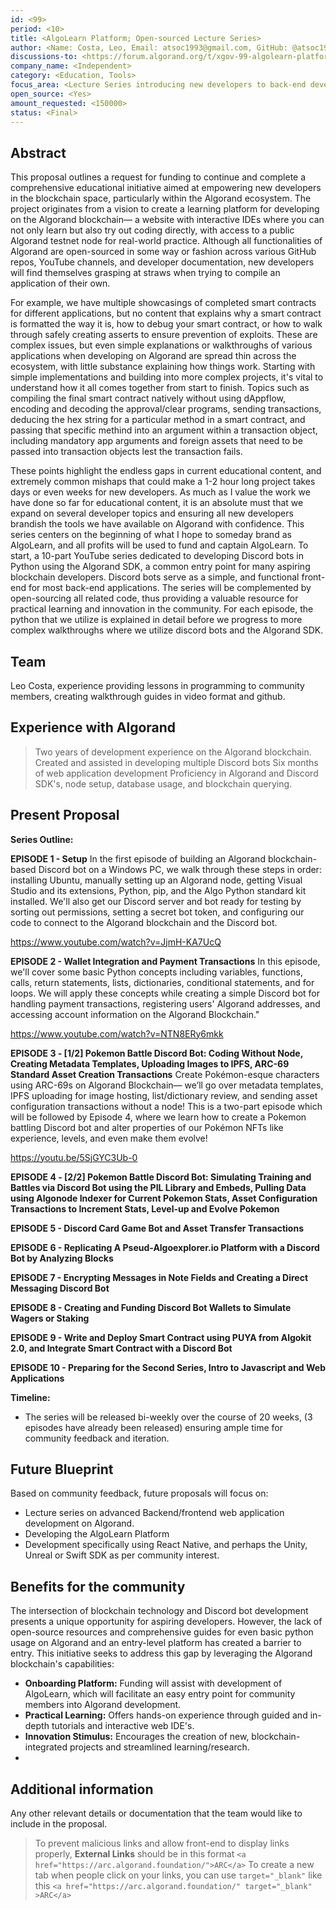 ```yaml
---
id: <99>
period: <10>
title: <AlgoLearn Platform; Open-sourced Lecture Series>
author: <Name: Costa, Leo, Email: atsoc1993@gmail.com, GitHub: @atsoc1993>
discussions-to: <https://forum.algorand.org/t/xgov-99-algolearn-platform-starting-with-an-algorand-based-discord-bot-lecture-series-and-open-sourcing-python-puya/10791/4>
company_name: <Independent>
category: <Education, Tools>
focus_area: <Lecture Series introducing new developers to back-end development and showcasing work through a simple Discord bot front-end>
open_source: <Yes>
amount_requested: <150000>
status: <Final>
---
```


## Abstract
This proposal outlines a request for funding to continue and complete a comprehensive educational initiative aimed at empowering new developers in the blockchain space, particularly within the Algorand ecosystem. The project originates from a vision to create a learning platform for developing on the Algorand blockchain— a website with interactive IDEs where you can not only learn but also try out coding directly, with access to a public Algorand testnet node for real-world practice. Although all functionalities of Algorand are open-sourced in some way or fashion across various GitHub repos, YouTube channels, and developer documentation, new developers will find themselves grasping at straws when trying to compile an application of their own. 

For example, we have multiple showcasings of completed smart contracts for different applications, but no content that explains why a smart contract is formatted the way it is, how to debug your smart contract, or how to walk through safely creating asserts to ensure prevention of exploits. These are complex issues, but even simple explanations or walkthroughs of various applications when developing on Algorand are spread thin across the ecosystem, with little substance explaining how things work. Starting with simple implementations and building into more complex projects, it's vital to understand how it all comes together from start to finish. Topics such as compiling the final smart contract natively without using dAppflow, encoding and decoding the approval/clear programs, sending transactions, deducing the hex string for a particular method in a smart contract, and passing that specific methind into an argument within a transaction object, including mandatory app arguments and foreign assets that need to be passed into transaction objects lest the transaction fails. 

These points highlight the endless gaps in current educational content, and extremely common mishaps that could make a 1-2 hour long project takes days or even weeks for new developers. As much as I value the work we have done so far for educational content, it is an absolute must that we expand on several developer topics and ensuring all new developers brandish the tools we have available on Algorand with confidence. This series centers on the beginning of what I hope to someday brand as AlgoLearn, and all profits will be used to fund and captain AlgoLearn. To start, a 10-part YouTube series dedicated to developing Discord bots in Python using the Algorand SDK, a common entry point for many aspiring blockchain developers. Discord bots serve as a simple, and functional front-end for most back-end applications. The series will be complemented by open-sourcing all related code, thus providing a valuable resource for practical learning and innovation in the community. For each episode, the python that we utilize is explained in detail before we progress to more complex walkthroughs where we utilize discord bots and the Algorand SDK. 

## Team
Leo Costa, experience providing lessons in programming to community members, creating walkthrough guides in video format and github.

## Experience with Algorand
> Two years of development experience on the Algorand blockchain. 
> Created and assisted in developing multiple Discord bots
> Six months of web application development
> Proficiency in Algorand and Discord SDK's, node setup, database usage, and blockchain querying.


## Present Proposal
**Series Outline:**

**EPISODE 1 - Setup**
In the first episode of building an Algorand blockchain-based Discord bot on a Windows PC, we walk through these steps in order: installing Ubuntu, manually setting up an Algorand node, getting Visual Studio and its extensions, Python, pip, and the Algo Python standard kit installed. We'll also get our Discord server and bot ready for testing by sorting out permissions, setting a secret bot token, and configuring our code to connect to the Algorand blockchain and the Discord bot.

https://www.youtube.com/watch?v=JjmH-KA7UcQ

**EPISODE 2 - Wallet Integration and Payment Transactions**
In this episode, we'll cover some basic Python concepts including variables, functions, calls, return statements, lists, dictionaries, conditional statements, and for loops. We will apply these concepts while creating a simple Discord bot for handling payment transactions, registering users' Algorand addresses, and accessing account information on the Algorand Blockchain."

https://www.youtube.com/watch?v=NTN8ERy6mkk

**EPISODE 3 - [1/2] Pokemon Battle Discord Bot: Coding Without Node, Creating Metadata Templates, Uploading Images to IPFS, ARC-69 Standard Asset Creation Transactions**
Create Pokémon-esque characters using ARC-69s on Algorand Blockchain— we’ll go over metadata templates, IPFS uploading for image hosting, list/dictionary review, and sending asset configuration transactions without a node! This is a two-part episode which will be followed by Episode 4, where we learn how to create a Pokemon battling Discord bot and alter properties of our Pokémon NFTs like experience, levels, and even make them evolve!

https://youtu.be/5SjGYC3Ub-0

**EPISODE 4 - [2/2] Pokemon Battle Discord Bot: Simulating Training and Battles via Discord Bot using the PIL Library and Embeds, Pulling Data using Algonode Indexer for Current Pokemon Stats, Asset Configuration Transactions to Increment Stats, Level-up and Evolve Pokemon**

**EPISODE 5 - Discord Card Game Bot and Asset Transfer Transactions**

**EPISODE 6 - Replicating A Pseud-Algoexplorer.io Platform with a Discord Bot by Analyzing Blocks**

**EPISODE 7 - Encrypting Messages in Note Fields and Creating a Direct Messaging Discord Bot**

**EPISODE 8 - Creating and Funding Discord Bot Wallets to Simulate Wagers or Staking**

**EPISODE 9 - Write and Deploy Smart Contract using PUYA from Algokit 2.0, and Integrate Smart Contract with a Discord Bot**

**EPISODE 10 - Preparing for the Second Series, Intro to Javascript and Web Applications**

**Timeline:**
- The series will be released bi-weekly over the course of 20 weeks, (3 episodes have already been released) ensuring ample time for community feedback and iteration.

## Future Blueprint
Based on community feedback, future proposals will focus on:
- Lecture series on advanced Backend/frontend web application development on Algorand.
- Developing the AlgoLearn Platform
- Development specifically using React Native, and perhaps the Unity, Unreal or Swift SDK as per community interest.

## Benefits for the community
The intersection of blockchain technology and Discord bot development presents a unique opportunity for aspiring developers. However, the lack of open-source resources and comprehensive guides for even basic python usage on Algorand and an entry-level platform has created a barrier to entry. This initiative seeks to address this gap by leveraging the Algorand blockchain's capabilities:
- **Onboarding Platform:** Funding will assist with development of AlgoLearn, which will facilitate an easy entry point for community members into Algorand development.
- **Practical Learning:** Offers hands-on experience through guided and in-depth tutorials and interactive web IDE's.
- **Innovation Stimulus:** Encourages the creation of new, blockchain-integrated projects and streamlined learning/research.
- 
## Additional information
Any other relevant details or documentation that the team would like to include in the proposal.
> To prevent malicious links and allow front-end to display links properly, **External Links** should be in this format `<a href="https://arc.algorand.foundation/">ARC</a>`
> To create a new tab when people click on your links, you can use `target="_blank"` like this `<a href="https://arc.algorand.foundation/" target="_blank" >ARC</a>`

